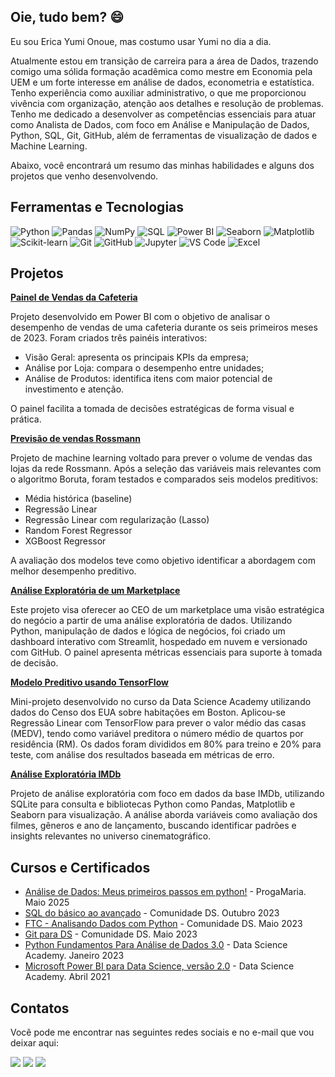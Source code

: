 ## Oie, tudo bem? 😄

Eu sou Erica Yumi Onoue, mas costumo usar Yumi no dia a dia.

Atualmente estou em transição de carreira para a área de Dados, trazendo comigo uma sólida formação acadêmica como mestre em Economia pela UEM e um forte interesse em análise de dados, econometria e estatística.
Tenho experiência como auxiliar administrativo, o que me proporcionou vivência com organização, atenção aos detalhes e resolução de problemas.
Tenho me dedicado a desenvolver as competências essenciais para atuar como Analista de Dados, com foco em Análise e Manipulação de Dados, Python, SQL, Git, GitHub, além de ferramentas de visualização de dados e Machine Learning.

Abaixo, você encontrará um resumo das minhas habilidades e alguns dos projetos que venho desenvolvendo.

## Ferramentas e Tecnologias
![Python](https://img.shields.io/badge/Python-3776AB?style=for-the-badge&logo=python&logoColor=white)
![Pandas](https://img.shields.io/badge/Pandas-150458?style=for-the-badge&logo=pandas&logoColor=white)
![NumPy](https://img.shields.io/badge/NumPy-013243?style=for-the-badge&logo=numpy&logoColor=white)
![SQL](https://img.shields.io/badge/SQL-4479A1?style=for-the-badge&logo=mysql&logoColor=white)
![Power BI](https://img.shields.io/badge/PowerBI-F2C811?style=for-the-badge&logo=powerbi&logoColor=black)
![Seaborn](https://img.shields.io/badge/Seaborn-3776AB?style=for-the-badge&logo=python&logoColor=white)
![Matplotlib](https://img.shields.io/badge/Matplotlib-11557C?style=for-the-badge&logo=python&logoColor=white)
![Scikit-learn](https://img.shields.io/badge/Scikit--learn-F7931E?style=for-the-badge&logo=scikit-learn&logoColor=white)
![Git](https://img.shields.io/badge/Git-F05032?style=for-the-badge&logo=git&logoColor=white)
![GitHub](https://img.shields.io/badge/GitHub-100000?style=for-the-badge&logo=github&logoColor=white)
![Jupyter](https://img.shields.io/badge/Jupyter-F37626?style=for-the-badge&logo=jupyter&logoColor=white)
![VS Code](https://img.shields.io/badge/VSCode-007ACC?style=for-the-badge&logo=vscode-original&logoColor=white)
![Excel](https://img.shields.io/badge/Excel-217346?style=for-the-badge&logo=microsoft-excel&logoColor=white)

## Projetos

**[Painel de Vendas da Cafeteria](https://github.com/YumiiOnoue/Coffee_shop_sales_EDA)**

Projeto desenvolvido em Power BI com o objetivo de analisar o desempenho de vendas de uma cafeteria durante os seis primeiros meses de 2023. Foram criados três painéis interativos:
* Visão Geral: apresenta os principais KPIs da empresa;
* Análise por Loja: compara o desempenho entre unidades;
* Análise de Produtos: identifica itens com maior potencial de investimento e atenção.
  
O painel facilita a tomada de decisões estratégicas de forma visual e prática.

**[Previsão de vendas Rossmann](https://github.com/YumiiOnoue/sales_prediction_Rossmann)**

Projeto de machine learning voltado para prever o volume de vendas das lojas da rede Rossmann. Após a seleção das variáveis mais relevantes com o algoritmo Boruta, foram testados e comparados seis modelos preditivos:
* Média histórica (baseline)
* Regressão Linear
* Regressão Linear com regularização (Lasso)
* Random Forest Regressor
* XGBoost Regressor
  
A avaliação dos modelos teve como objetivo identificar a abordagem com melhor desempenho preditivo. 

**[Análise Exploratória de um Marketplace](https://github.com/YumiiOnoue/projeto_fome_zero)**

Este projeto visa oferecer ao CEO de um marketplace uma visão estratégica do negócio a partir de uma análise exploratória de dados. Utilizando Python, manipulação de dados e lógica de negócios, foi criado um dashboard interativo com Streamlit, hospedado em nuvem e versionado com GitHub. O painel apresenta métricas essenciais para suporte à tomada de decisão.

**[Modelo Preditivo usando TensorFlow](https://github.com/YumiiOnoue/modelo_preditiva_tensorflow)**

Mini-projeto desenvolvido no curso da Data Science Academy utilizando dados do Censo dos EUA sobre habitações em Boston. Aplicou-se Regressão Linear com TensorFlow para prever o valor médio das casas (MEDV), tendo como variável preditora o número médio de quartos por residência (RM). Os dados foram divididos em 80% para treino e 20% para teste, com análise dos resultados baseada em métricas de erro.

**[Análise Exploratória IMDb](https://github.com/YumiiOnoue/IMDB_ExploratoryAnalysis)**

Projeto de análise exploratória com foco em dados da base IMDb, utilizando SQLite para consulta e bibliotecas Python como Pandas, Matplotlib e Seaborn para visualização. A análise aborda variáveis como avaliação dos filmes, gêneros e ano de lançamento, buscando identificar padrões e insights relevantes no universo cinematográfico.

## Cursos e Certificados

* [Análise de Dados: Meus primeiros passos em python!](https://euprogramo.thinkific.com/certificates/til5hiwht9) - ProgaMaria. Maio 2025
* [SQL do básico ao avançado](https://drive.google.com/file/d/1ADLULh1qbYPolf3K3pLgEEibwJTS1Aq6/view?usp=sharing) - Comunidade DS. Outubro 2023
* [FTC - Analisando Dados com Python](https://e-certificado.com/e?c=1698554AF2B08F2311261830) - Comunidade DS. Maio 2023
* [Git para DS](https://e-certificado.com/e?c=1711988A33C74D4411261830) -  Comunidade DS. Maio 2023
* [Python Fundamentos Para Análise de Dados 3.0](https://drive.google.com/file/d/14XukkEHdU3XxLgDjvHBCGH67Dko8li2E/view?usp=sharing) - Data Science Academy. Janeiro 2023
* [Microsoft Power BI para Data Science, versão 2.0](https://drive.google.com/file/d/1tNgatJzTNR04tyIPpo67vRWwolr5NQiF/view?usp=sharing) - Data Science Academy. Abril 2021

## Contatos

Você pode me encontrar nas seguintes redes sociais e no e-mail que vou deixar aqui:
<div> 
 
  <a href="https://instagram.com/yumiionoue" target="_blank"><img src="https://img.shields.io/badge/-Instagram-%23E4405F?style=for-the-badge&logo=instagram&logoColor=white" target="_blank"></a>
  <a href="https://www.linkedin.com/in/ericayumionoue" target="_blank"><img src="https://img.shields.io/badge/-LinkedIn-%230077B5?style=for-the-badge&logo=linkedin&logoColor=white" target="_blank"></a> 
  <a href = "mailto:eyumiio@gmail.com"><img src="https://img.shields.io/badge/-Gmail-%23333?style=for-the-badge&logo=gmail&logoColor=white" target="_blank"></a>

</div>
